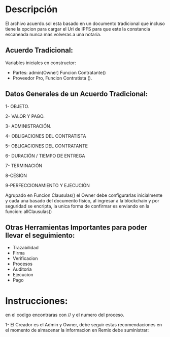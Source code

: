 # Descripción
El archivo acuerdo.sol esta basado en un documento tradicional que incluso tiene la opcion para cargar el Uri de IPFS para que este la constancia escaneada nunca mas volveras a una notaria.

## Acuerdo Tradicional:
Variables iniciales en constructor:

- Partes: admin(Owner) Funcion Contratante()
- Proveedor Pro, Funcion Contratista ().

## Datos Generales de un Acuerdo Tradicional:
1- OBJETO.

2- VALOR Y PAGO.

3- ADMINISTRACIÓN.

4- OBLIGACIONES DEL CONTRATISTA

5- OBLIGACIONES DEL CONTRATANTE

6- DURACIÓN / TIEMPO DE ENTREGA

7- TERMINACIÓN

8-CESIÓN

9-PERFECCIONAMIENTO Y EJECUCIÓN

Agrupado en Funcion Clausulas() el Owner debe configurarlas inicialmente y cada una basado del documento fisico, al ingresar a la blockchain y por seguridad se encripta, la unica forma de confirmar es enviando en la funcion: allClausulas() 

## Otras Herramientas Importantes para poder llevar el seguimiento:
- Trazabilidad
- Firma
- Verificacion
- Procesos
- Auditoria
- Ejecucion
- Pago

# Instrucciones:
en el codigo encontraras con // y el numero del proceso.

1- El Creador es el Admin y Owner, debe seguir estas recomendaciones en el momento de almacenar la informacion en Remix debe suministrar: 
